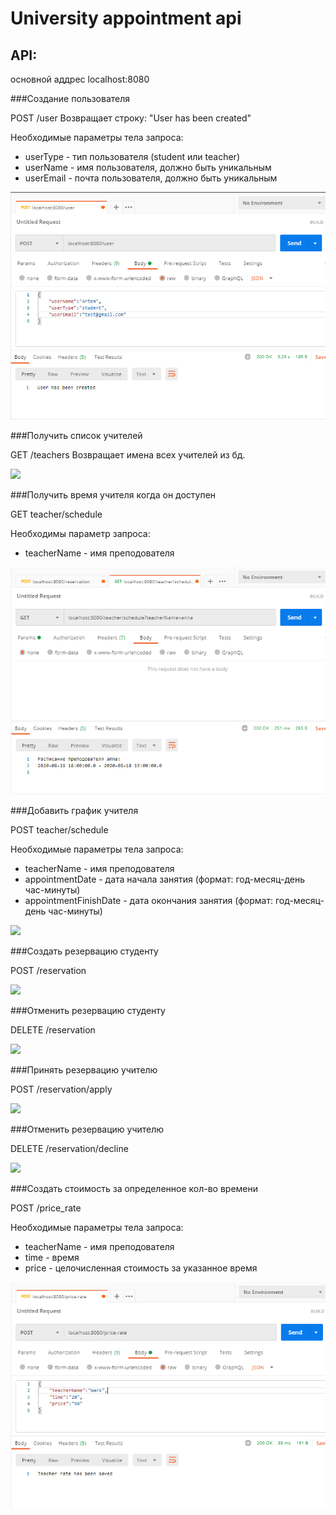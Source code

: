# University appointment api

## API:
основной аддрес localhost:8080

###Создание пользователя

POST /user 
Возвращает строку: "User has been created"

Необходимые параметры тела запроса:
* userType - тип пользователя (student или teacher)
* userName - имя пользователя, должно быть уникальным
* userEmail - почта пользователя, должно быть уникальным

![](/src/main/resources/images/create_user.png)

###Получить список учителей

GET /teachers
Возвращает имена всех учителей из бд.

![](/src/main/resources/images/teachers)

###Получить время учителя когда он доступен

GET teacher/schedule

Необходимы параметр запроса:
* teacherName - имя преподователя

![](/src/main/resources/images/get_teacher_schedule.png)

###Добавить график учителя

POST teacher/schedule

Необходимые параметры тела запроса:
* teacherName - имя преподователя
* appointmentDate - дата начала занятия (формат: год-месяц-день час-минуты)
* appointmentFinishDate - дата окончания занятия (формат: год-месяц-день час-минуты)

![](/src/main/resources/images/teacher_schedule)

###Создать резервацию студенту

POST /reservation

![](/images/)

###Отменить резервацию студенту

DELETE /reservation

![](/images/)

###Принять резервацию учителю

POST /reservation/apply

![](/images/)

###Отменить резервацию учителю

DELETE /reservation/decline

![](/images/)

###Создать стоимость за определенное кол-во времени

POST /price_rate

Необходимые параметры тела запроса:
* teacherName - имя преподователя
* time - время
* price - целочисленная стоимость за указанное время

![](/src/main/resources/images/price_rate.png)











